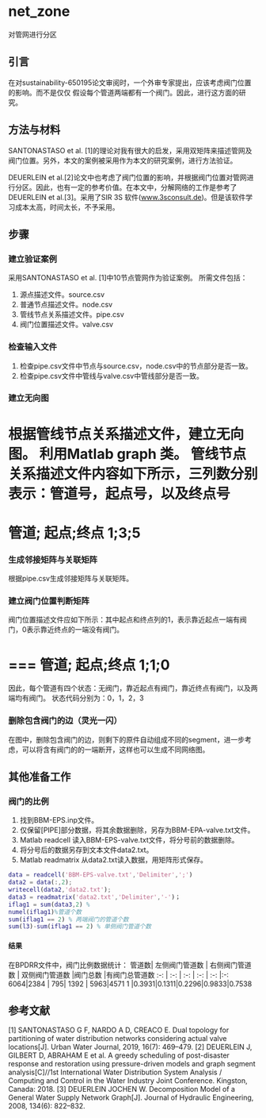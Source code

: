 # net_zone
 对管网进行分区

## 引言
在对sustainability-650195论文审阅时，一个外审专家提出，应该考虑阀门位置的影响。而不是仅仅
假设每个管道两端都有一个阀门。因此，进行这方面的研究。
## 方法与材料
SANTONASTASO et al. [1]的理论对我有很大的启发，采用双矩阵来描述管网及阀门位置。另外，本文的案例被采用作为本文的研究案例，进行方法验证。

DEUERLEIN et al.[2]论文中也考虑了阀门位置的影响，并根据阀门位置对管网进行分区。因此，也有一定的参考价值。在本文中，分解网络的工作是参考了DEUERLEIN et al.[3]。采用了SIR 3S 软件(www.3sconsult.de)。但是该软件学习成本太高，时间太长，不予采用。

## 步骤
### 建立验证案例
采用SANTONASTASO et al. [1]中10节点管网作为验证案例。
所需文件包括：
1. 源点描述文件。source.csv
2. 普通节点描述文件。node.csv
3. 管线节点关系描述文件。pipe.csv
4. 阀门位置描述文件。valve.csv
### 检查输入文件
1. 检查pipe.csv文件中节点与source.csv，node.csv中的节点部分是否一致。
2. 检查pipe.csv文件中管线与valve.csv中管线部分是否一致。
### 建立无向图

根据管线节点关系描述文件，建立无向图。
利用Matlab graph 类。
管线节点关系描述文件内容如下所示，三列数分别表示：管道号，起点号，以及终点号
===
管道; 起点;终点
1;3;5
===
### 生成邻接矩阵与关联矩阵

根据pipe.csv生成邻接矩阵与关联矩阵。
### 建立阀门位置判断矩阵

阀门位置描述文件应如下所示：其中起点和终点列的1，表示靠近起点一端有阀门，0表示靠近终点的一端没有阀门。

===
管道; 起点;终点
1;1;0
===

因此，每个管道有四个状态：无阀门，靠近起点有阀门，靠近终点有阀门，以及两端均有阀门。
状态代码分别为：0，1，2，3

### 删除包含阀门的边（灵光一闪）

在图中，删除包含阀门的边，则剩下的原件自动组成不同的segment，进一步考虑，可以将含有阀门的的一端断开，这样也可以生成不同网络图。

## 其他准备工作
### 阀门的比例
1. 找到BBM-EPS.inp文件。
2. 仅保留[PIPE]部分数据，将其余数据删除，另存为BBM-EPA-valve.txt文件。
3. Matlab readcell 读入BBM-EPS-valve.txt文件，将分号前的数据删除。
4. 将分号后的数据另存到文本文件data2.txt。
5. Matlab readmatrix 从data2.txt读入数据，用矩阵形式保存。
```Matlab
data = readcell('BBM-EPS-valve.txt','Delimiter',';')
data2 = data(:,2);
writecell(data2,'data2.txt');
data3 = readmatrix('data2.txt','Delimiter','-')；
iflag1 = sum(data3,2) %
numel(iflag1)%管道个数
sum(iflag1 == 2) % 两端阀门的管道个数
sum(l3)-sum(iflag1 == 2) % 单侧阀门管道个数
```

#### 结果
在BPDRR文件中，阀门比例数据统计：
管道数| 左侧阀门管道数 | 右侧阀门管道数 | 双侧阀门管道数 |阀门总数 |有阀门总管道数
:-: | :-: | :-: | :-: | :-: |:-:
6064|2384 | 795| 1392 | 5963|4571
1   |0.3931|0.1311|0.2296|0.9833|0.7538
## 参考文献
[1] SANTONASTASO G F, NARDO A D, CREACO E. Dual topology for partitioning of water distribution networks considering actual valve locations[J]. Urban Water Journal, 2019, 16(7): 469–479.
[2] DEUERLEIN J, GILBERT D, ABRAHAM E et al. A greedy scheduling of post-disaster response and restoration using pressure-driven models and graph segment analysis[C]//1st International Water Distribution System Analysis / Computing and Control in the Water Industry Joint Conference. Kingston, Canada: 2018.
[3] DEUERLEIN JOCHEN W. Decomposition Model of a General Water Supply Network Graph[J]. Journal of Hydraulic Engineering, 2008, 134(6): 822–832.
